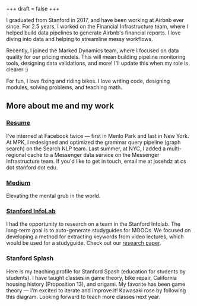 +++
draft = false
+++

I graduated from Stanford in 2017, and have been working at Airbnb ever since. For 2.5 years, I worked on the Financial Infrastructure team, where I helped build data pipelines to generate Airbnb's financial reports. I love diving into data and helping to streamline messy workflows.

Recently, I joined the Marked Dynamics team, where I focused on data quality for our pricing models. This will mean building pipeline monitoring tools, designing data validations, and more! I'll update this when my role is clearer :)

For fun, I love fixing and riding bikes. I love writing code, designing modules, solving problems, and teaching math.

## More about me and my work

### [Resume](/documents/resumes/resume_2016_11.pdf)

I've interned at Facebook twice — first in Menlo Park and last in New York. At MPK, I redesigned and optimized the grammar query pipeline (graph search) on the Search NLP team. Last summer, at NYC, I added a multi-regional cache to a Messenger data service on the Messenger Infrastructure team. If you'd like to get in touch, email me at josehdz at cs dot stanford dot edu.

### [Medium](https://medium.com/@josehdz)

Elevating the mental grub in the world.

### [Stanford InfoLab](http://infolab.stanford.edu/)

I had the opportunity to research on a team in the Stanford Infolab. The long-term goal is to auto-generate studyguides for MOOCs. We focused on developing a method for extracting keywords from video lectures, which would be used for a studyguide. Check out our [research paper](http://ilpubs.stanford.edu:8090/1140/).

### Stanford Splash

Here is my teaching profile for Stanford Spash (education for students by students). I have taught classes in game theory, bike repair, California housing history (Proposition 13), and origami. My favorite has been game theory — I'm excited to iterate and improve it! Kawasaki rose by following this diagram. Looking forward to teach more classes next year.

<!-- ## More about me and my work

### Resume

I've interned at Facebook twice — first in Menlo Park and last in New York. At MPK, I redesigned and optimized the grammar query pipeline (graph search) on the Search NLP team. Last summer, at NYC, I added a multi-regional cache to a Messenger data service on the Messenger Infrastructure team. If you'd like to get in touch, email me at josehdz at cs dot stanford dot edu.

### GitHub

I am the king of private repos, but this year many more projects will see the light of day. First, with faculty consent, I will be publishing my python script used to test my COOL compiler, written for Stanford's Compiler class last year. It fuzz tested the lexer, and auto-generated COOL code to test the parser and semantic-analyzer.

### Stanford InfoLab

I had the opportunity to research on a team in the Stanford Infolab. The long-term goal is to auto-generate studyguides for MOOCs. We focused on developing a method for extracting keywords from video lectures, which would be used for a studyguide. Check out our (recently submitted) research paper.

### Stanford Splash

Here is my teaching profile for Stanford Spash (education for students by students). I have taught classes in game theory, bike repair, California housing history (Proposition 13), and origami. My favorite has been game theory — I'm excited to iterate and improve it! Kawasaki rose by following this diagram. Looking forward to teach more classes next year.
 -->
